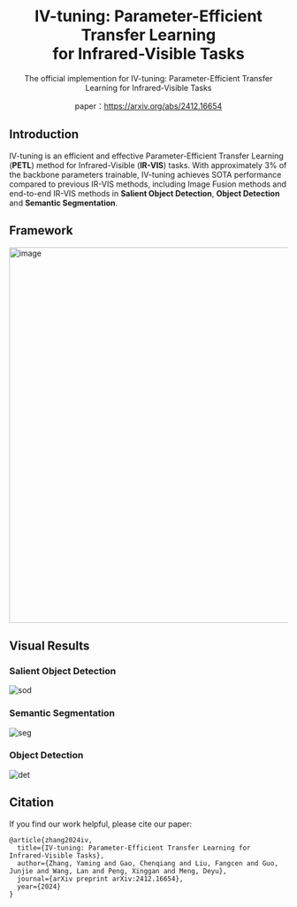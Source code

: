 <div align="center">
<h1>IV-tuning: Parameter-Efficient Transfer Learning <br>
for Infrared-Visible Tasks</h1>


The official implemention for IV-tuning: Parameter-Efficient Transfer Learning for Infrared-Visible Tasks

paper：https://arxiv.org/abs/2412.16654
</div>

## Introduction

IV-tuning is an efficient and effective Parameter-Efficient Transfer Learning (**PETL**) method for Infrared-Visible (**IR-VIS**) tasks. With approximately 3% of the backbone parameters trainable, IV-tuning achieves SOTA performance compared to previous IR-VIS methods, including Image Fusion methods and end-to-end IR-VIS methods in **Salient Object Detection**, **Object Detection** and **Semantic Segmentation**.

## Framework

<img width="1528" height="679" alt="image" src="https://github.com/user-attachments/assets/c6f358bb-addc-4376-ab74-457aa73bfb2b" />

## Visual Results
### Salient Object Detection
![sod](https://github.com/user-attachments/assets/50a2cd6c-8fcf-43f6-a3be-5d53f1cd2c99)
### Semantic Segmentation
![seg](https://github.com/user-attachments/assets/b2e8f141-f79f-42ee-a75b-e11b91af43b5)
### Object Detection
![det](https://github.com/user-attachments/assets/be308278-bae8-41f6-be4a-36f700ae5a3a)

## Citation
If you find our work helpful, please cite our paper:

```
@article{zhang2024iv,
  title={IV-tuning: Parameter-Efficient Transfer Learning for Infrared-Visible Tasks},
  author={Zhang, Yaming and Gao, Chenqiang and Liu, Fangcen and Guo, Junjie and Wang, Lan and Peng, Xinggan and Meng, Deyu},
  journal={arXiv preprint arXiv:2412.16654},
  year={2024}
}
```



